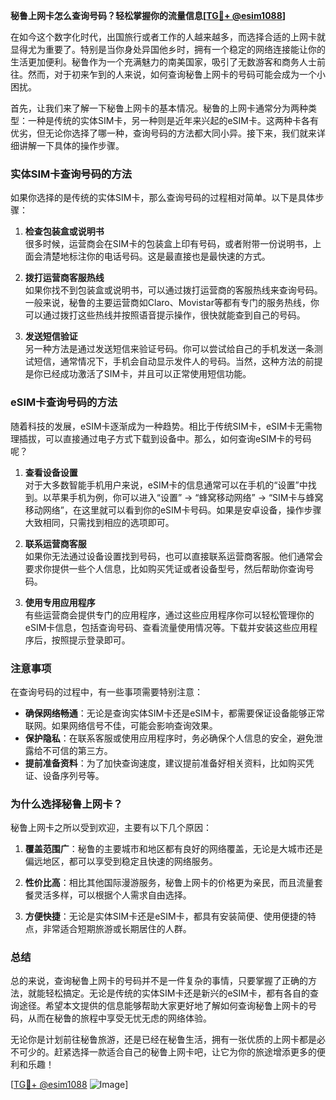 **秘鲁上网卡怎么查询号码？轻松掌握你的流量信息[[TG💪+ @esim1088](https://t.me/s/esim1088)]**

在如今这个数字化时代，出国旅行或者工作的人越来越多，而选择合适的上网卡就显得尤为重要了。特别是当你身处异国他乡时，拥有一个稳定的网络连接能让你的生活更加便利。秘鲁作为一个充满魅力的南美国家，吸引了无数游客和商务人士前往。然而，对于初来乍到的人来说，如何查询秘鲁上网卡的号码可能会成为一个小困扰。

首先，让我们来了解一下秘鲁上网卡的基本情况。秘鲁的上网卡通常分为两种类型：一种是传统的实体SIM卡，另一种则是近年来兴起的eSIM卡。这两种卡各有优劣，但无论你选择了哪一种，查询号码的方法都大同小异。接下来，我们就来详细讲解一下具体的操作步骤。

### **实体SIM卡查询号码的方法**

如果你选择的是传统的实体SIM卡，那么查询号码的过程相对简单。以下是具体步骤：

1. **检查包装盒或说明书**  
   很多时候，运营商会在SIM卡的包装盒上印有号码，或者附带一份说明书，上面会清楚地标注你的电话号码。这是最直接也是最快速的方式。

2. **拨打运营商客服热线**  
   如果你找不到包装盒或说明书，可以通过拨打运营商的客服热线来查询号码。一般来说，秘鲁的主要运营商如Claro、Movistar等都有专门的服务热线，你可以通过拨打这些热线并按照语音提示操作，很快就能查到自己的号码。

3. **发送短信验证**  
   另一种方法是通过发送短信来验证号码。你可以尝试给自己的手机发送一条测试短信，通常情况下，手机会自动显示发件人的号码。当然，这种方法的前提是你已经成功激活了SIM卡，并且可以正常使用短信功能。

### **eSIM卡查询号码的方法**

随着科技的发展，eSIM卡逐渐成为一种趋势。相比于传统SIM卡，eSIM卡无需物理插拔，可以直接通过电子方式下载到设备中。那么，如何查询eSIM卡的号码呢？

1. **查看设备设置**  
   对于大多数智能手机用户来说，eSIM卡的信息通常可以在手机的“设置”中找到。以苹果手机为例，你可以进入“设置” -> “蜂窝移动网络” -> “SIM卡与蜂窝移动网络”，在这里就可以看到你的eSIM卡号码。如果是安卓设备，操作步骤大致相同，只需找到相应的选项即可。

2. **联系运营商客服**  
   如果你无法通过设备设置找到号码，也可以直接联系运营商客服。他们通常会要求你提供一些个人信息，比如购买凭证或者设备型号，然后帮助你查询号码。

3. **使用专用应用程序**  
   有些运营商会提供专门的应用程序，通过这些应用程序你可以轻松管理你的eSIM卡信息，包括查询号码、查看流量使用情况等。下载并安装这些应用程序后，按照提示登录即可。

### **注意事项**

在查询号码的过程中，有一些事项需要特别注意：

- **确保网络畅通**：无论是查询实体SIM卡还是eSIM卡，都需要保证设备能够正常联网。如果网络信号不佳，可能会影响查询效果。
- **保护隐私**：在联系客服或使用应用程序时，务必确保个人信息的安全，避免泄露给不可信的第三方。
- **提前准备资料**：为了加快查询速度，建议提前准备好相关资料，比如购买凭证、设备序列号等。

### **为什么选择秘鲁上网卡？**

秘鲁上网卡之所以受到欢迎，主要有以下几个原因：

1. **覆盖范围广**：秘鲁的主要城市和地区都有良好的网络覆盖，无论是大城市还是偏远地区，都可以享受到稳定且快速的网络服务。
   
2. **性价比高**：相比其他国际漫游服务，秘鲁上网卡的价格更为亲民，而且流量套餐灵活多样，可以根据个人需求自由选择。

3. **方便快捷**：无论是实体SIM卡还是eSIM卡，都具有安装简便、使用便捷的特点，非常适合短期旅游或长期居住的人群。

### **总结**

总的来说，查询秘鲁上网卡的号码并不是一件复杂的事情，只要掌握了正确的方法，就能轻松搞定。无论是传统的实体SIM卡还是新兴的eSIM卡，都有各自的查询途径。希望本文提供的信息能够帮助大家更好地了解如何查询秘鲁上网卡的号码，从而在秘鲁的旅程中享受无忧无虑的网络体验。

无论你是计划前往秘鲁旅游，还是已经在秘鲁生活，拥有一张优质的上网卡都是必不可少的。赶紧选择一款适合自己的秘鲁上网卡吧，让它为你的旅途增添更多的便利和乐趣！  

[[TG💪+ @esim1088](https://t.me/s/esim1088) ![Image](https://i.postimg.cc/4NQfJmqS/Snipaste-2025-05-13-00-14-12.png)]